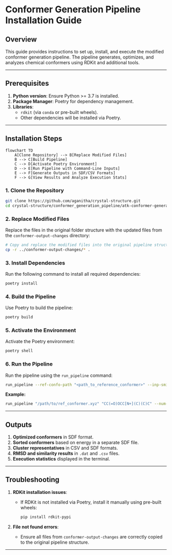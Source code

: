 # **Conformer Generation Pipeline Installation Guide**

## **Overview**
This guide provides instructions to set up, install, and execute the modified conformer generation pipeline. The pipeline generates, optimizes, and analyzes chemical conformers using RDKit and additional tools.

---

## **Prerequisites**
1. **Python version**: Ensure Python >= 3.7 is installed.
2. **Package Manager**: Poetry for dependency management.
3. **Libraries**:
   - `rdkit` (via `conda` or pre-built wheels).
   - Other dependencies will be installed via Poetry.

---

## **Installation Steps**

```mermaid
flowchart TD
    A[Clone Repository] --> B[Replace Modified Files]
    B --> C[Build Pipeline]
    C --> D[Activate Poetry Environment]
    D --> E[Run Pipeline with Command-Line Inputs]
    E --> F[Generate Outputs in SDF/CSV Formats]
    F --> G[View Results and Analyze Execution Stats]
```

### 1. **Clone the Repository**
```bash
git clone https://github.com/aganitha/crystal-structure.git
cd crystal-structure/conformer_generation_pipeline/atk-conformer-generation-pipeline/atk_conformer_generation_pipeline
```

### 2. **Replace Modified Files**
Replace the files in the original folder structure with the updated files from the `conformer-output-changes` directory:
```bash
# Copy and replace the modified files into the original pipeline structure
cp -r ../conformer-output-changes/* .
```

### 3. **Install Dependencies**
Run the following command to install all required dependencies:
```bash
poetry install
```

### 4. **Build the Pipeline**
Use Poetry to build the pipeline:
```bash
poetry build
```

### 5. **Activate the Environment**
Activate the Poetry environment:
```bash
poetry shell
```

### 6. **Run the Pipeline**
Run the pipeline using the `run_pipeline` command:
```bash
run_pipeline --ref-confo-path "<path_to_reference_conformer>" --inp-smiles "<SMILES_string>" --num-conf <number_of_conformers> --num-clusters <number_of_clusters>
```

**Example:**
```bash
run_pipeline "/path/to/ref_conformer.xyz" "CC(=O)OCC[N+](C)(C)C" --num-conf 1000 --num-clusters 20
```

---

## **Outputs**
1. **Optimized conformers** in SDF format.
2. **Sorted conformers** based on energy in a separate SDF file.
3. **Cluster representatives** in CSV and SDF formats.
4. **RMSD and similarity results** in `.dat` and `.csv` files.
5. **Execution statistics** displayed in the terminal.

---

## **Troubleshooting**

1. **RDKit installation issues**:
   - If RDKit is not installed via Poetry, install it manually using pre-built wheels:
     ```bash
     pip install rdkit-pypi
     ```

2. **File not found errors**:
   - Ensure all files from `conformer-output-changes` are correctly copied to the original pipeline structure.

---
